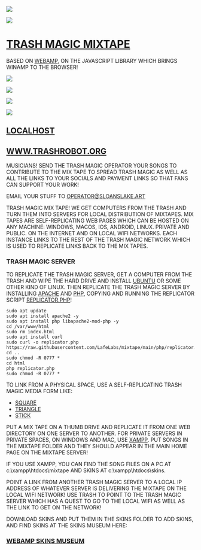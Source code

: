![](https://raw.githubusercontent.com/LafeLabs/mixtape/main/trashmagic/qrcode.png)

![](https://raw.githubusercontent.com/LafeLabs/mixtape/main/trashmagic/qrcode-page.png)

# [TRASH MAGIC MIXTAPE](https://www.github.com/lafelabs/mixtape)

BASED ON [WEBAMP](https://webamp.org/), ON THE JAVASCRIPT LIBRARY WHICH BRINGS WINAMP TO THE BROWSER!

![](https://raw.githubusercontent.com/LafeLabs/mixtape/main/trashmagic/square.png)

![](https://raw.githubusercontent.com/LafeLabs/mixtape/main/trashmagic/thumbdrive.png)

![](https://raw.githubusercontent.com/LafeLabs/mixtape/main/trashmagic/drinkme.png)

![](https://raw.githubusercontent.com/LafeLabs/mixtape/main/trashmagic/server.png)


## [LOCALHOST](http://localhost/)

## [WWW.TRASHROBOT.ORG](https://www.trashrobot.org)


MUSICIANS!  SEND THE TRASH MAGIC OPERATOR YOUR SONGS TO CONTRIBUTE TO THE MIX TAPE TO SPREAD TRASH MAGIC AS WELL AS ALL THE LINKS TO YOUR SOCIALS AND PAYMENT LINKS SO THAT FANS CAN SUPPORT YOUR WORK!

EMAIL YOUR STUFF TO OPERATOR@SLOANSLAKE.ART

TRASH MAGIC MIX TAPE!  WE GET COMPUTERS FROM THE TRASH AND TURN THEM INTO SERVERS FOR LOCAL DISTRIBUTION OF MIXTAPES.  MIX TAPES ARE SELF-REPLICATING WEB PAGES WHICH CAN BE HOSTED ON ANY MACHINE: WINDOWS, MACOS, IOS, ANDROID, LINUX.  PRIVATE AND PUBLIC. ON THE INTERNET AND ON LOCAL WIFI NETWORKS.  EACH INSTANCE LINKS TO THE REST OF THE TRASH MAGIC NETWORK WHICH IS USED TO REPLICATE LINKS BACK TO THE MIX TAPES.  

### TRASH MAGIC SERVER

TO REPLICATE THE TRASH MAGIC SERVER, GET A COMPUTER FROM THE TRASH AND WIPE THE HARD DRIVE AND INSTALL [UBUNTU](https://ubuntu.com/desktop) OR SOME OTHER KIND OF LINUX.  THEN REPLICATE THE TRASH MAGIC SERVER BY INSTALLING [APACHE](https://www.apache.org/) AND [PHP](https://www.php.net/), COPYING AND RUNNING THE REPLICATOR SCRIPT [REPLICATOR.PHP](https://github.com/LafeLabs/mixtape/blob/main/replicator.php)!  

```
sudo apt update
sudo apt install apache2 -y
sudo apt install php libapache2-mod-php -y
cd /var/www/html
sudo rm index.html
sudo apt install curl
sudo curl -o replicator.php https://raw.githubusercontent.com/LafeLabs/mixtape/main/php/replicator.txt
cd ..
sudo chmod -R 0777 *
cd html
php replicator.php
sudo chmod -R 0777 *
```

TO LINK FROM A PHYSICAL SPACE, USE A SELF-REPLICATING TRASH MAGIC MEDIA FORM LIKE:

 - [SQUARE](https://www.github.com/lafelabs/square)
 - [TRIANGLE](https://www.github.com/lafelabs/triangle)
 - [STICK](https://www.github.com/lafelabs/stick)

PUT A MIX TAPE ON A THUMB DRIVE AND REPLICATE IT FROM ONE WEB DIRECTORY ON ONE SERVER TO ANOTHER. FOR PRIVATE SERVERS IN PRIVATE SPACES, ON WINDOWS AND MAC, USE [XAMPP](https://www.apachefriends.org/).  PUT SONGS IN THE MIXTAPE FOLDER AND THEY SHOULD APPEAR IN THE MAIN HOME PAGE ON THE MIXTAPE SERVER!  

IF YOU USE XAMPP, YOU CAN FIND THE SONG FILES ON A PC AT c:\xampp\htdocs\mixtape AND SKINS AT c:\xampp\htdocs\skins.  

POINT A LINK FROM ANOTHER TRASH MAGIC SERVER TO A LOCAL IP ADDRESS OF WHATEVER SERVER IS DELIVERING THE MIXTAPE ON THE LOCAL WIFI NETWORK!  USE TRASH TO POINT TO THE TRASH MAGIC SERVER WHICH HAS A QUEST TO GO TO THE LOCAL WIFI AS WELL AS THE LINK TO GET ON THE NETWORK!


DOWNLOAD SKINS AND PUT THEM IN THE SKINS FOLDER TO ADD SKINS, AND FIND SKINS AT THE SKINS MUSEUM HERE:

### [WEBAMP SKINS MUSEUM](https://skins.webamp.org/)
